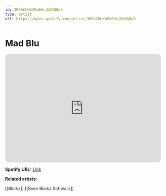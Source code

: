 ```yaml
---
id: 3R0hChHK4Fm0HrjbDOQ0e3
type: artist
url: https://open.spotify.com/artist/3R0hChHK4Fm0HrjbDOQ0e3
---
```

# Mad Blu

<iframe style="border-radius:12px" src="https://open.spotify.com/embed/artist/3R0hChHK4Fm0HrjbDOQ0e3" width="100%" height="352" frameBorder="0" allowfullscreen="" allow="autoplay; clipboard-write; encrypted-media; fullscreen; picture-in-picture" loading="lazy"></iframe>

**Spotify URL:** [Link](https://open.spotify.com/artist/3R0hChHK4Fm0HrjbDOQ0e3)

**Related artists:**

[[Blaikz]]
[[Sven Blaikz Schwarz]]
